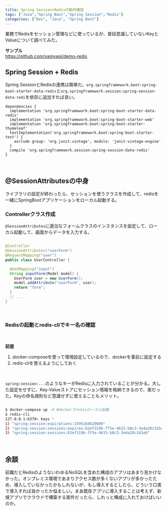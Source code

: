 ```yaml
---
title: Spring Session+Redisの動作確認
tags: ["Java","Spring Boot","Spring Session","Redis"]
categories: ["Dev", "Java", "Spring Boot"]
---
```


業務でRedisをセッション管理などに使っているが、普段意識していないKeyとValueについて調べてみた。

__サンプル__  
https://github.com/vagivagi/demo-redis

## Spring Session + Redis

Spring SessionとRedisの連携は簡単だ。`org.springframework.boot:spring-boot-starter-data-redis`と`org.springframework.session:spring-session-data-redi`を依存に追加すれば良い。

``` Gradle
dependencies {
  implementation 'org.springframework.boot:spring-boot-starter-data-redis'
  implementation 'org.springframework.boot:spring-boot-starter-web'
  implementation 'org.springframework.boot:spring-boot-starter-thymeleaf'
  testImplementation('org.springframework.boot:spring-boot-starter-test') {
    exclude group: 'org.junit.vintage', module: 'junit-vintage-engine'
  }
  compile 'org.springframework.session:spring-session-data-redis'
}
```
<br>

## @SessionAttributesの中身

ライブラリの設定が終わったら、セッションを使うクラスを作成して、redisを一緒にSpringBootアプリケーションをローカル起動する。
<br>

### Controllerクラス作成

`@SessionAttributes`に適当なフォームクラスのインスタンスを設定して、ローカル起動して、画面からデータを入力する。

``` Java

@Controller
@SessionAttributes("userForm")
@RequestMapping("user")
public class UserController {

  @GetMapping("input")
  String inputForm(Model model) {
    UserForm user = new UserForm();
    model.addAttribute("userForm", user);
    return "form";
  }
  // ...
}
```
<br>

### Redisの起動とredis-cliでキー名の確認
<br>

__前提__  
1. docker-composeを使って環境設定しているので、dockerを事前に設定する
2. redis-cliを使えるようにしておく
<br>

`spring:session:...`のようなキーがRedisに入力されていることが分かる。大した設定をせずに、Key-Valueストアにセッション情報を格納できるので、楽だった。Keyの命名規則など意識せずに使えることもメリット。

``` bash

$ docker-compose up -d #dockerでredisローカル起動
$ redis-cli
127.0.0.1:6379> keys *
1) "spring:session:expirations:1595164620000"
2) "spring:session:sessions:expires:62ef319b-ff5e-4615-b8c3-3e4a20c1d1e6"
3) "spring:session:sessions:62ef319b-ff5e-4615-b8c3-3e4a20c1d1e6"
```
<br>

## 余談
前職だとRedisのようないわゆるNoSQLを含めた構成のアプリはあまり見かけなかった。オンプレミス環境であまりアクセス数が多くないアプリが多かったため、導入していなかったかもしれないが、もし導入するとしたら、どういう口実で導入すれば良かったか悩ましい。まあ既存アプリに導入することは考えず、新規アプリでクラウドで構築する案件だったら、しれっと構成に入れておけばいいのか。
